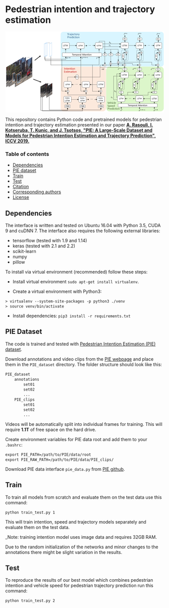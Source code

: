 # Pedestrian intention and trajectory estimation

<p align="center">
<img src="pie_predict_diagram.png" alt="pie_predict" align="middle" width="600"/>
</p>


This repository contains Python code and pretrained models for pedestrian intention and trajectory estimation presented in our paper [**A. Rasouli, I. Kotseruba, T. Kunic, and J. Tsotsos, "PIE: A Large-Scale Dataset and Models for Pedestrian Intention Estimation and Trajectory Prediction", ICCV 2019.**](https://openaccess.thecvf.com/content_ICCV_2019/papers/Rasouli_PIE_A_Large-Scale_Dataset_and_Models_for_Pedestrian_Intention_Estimation_ICCV_2019_paper.pdf)


### Table of contents
* [Dependencies](#dependencies)
* [PIE dataset](#PIE_dataset)
* [Train](#train)
* [Test](#test)
* [Citation](#citation)
* [Corresponding authors](#authors)
* [License](#license)


<a name="dependencies"></a>
## Dependencies
The interface is written and tested on Ubuntu 16.04 with Python 3.5, CUDA 9 and cuDNN 7. The interface also requires
the following external libraries:<br/>
* tensorflow (tested with 1.9 and 1.14)
* keras (tested with 2.1 and 2.2)
* scikit-learn
* numpy
* pillow

To install via virtual environment (recommended) follow these steps:

- Install virtual environment `sudo apt-get install virtualenv`.

- Create a virtual environment with Python3:

```
> virtualenv --system-site-packages -p python3 ./venv
> source venv/bin/activate
```
- Install dependencies:
`pip3 install -r requirements.txt`


<a name="datasets"></a>
## PIE Dataset
The code is trained and tested with [Pedestrian Intention Estimation (PIE) dataset](http://data.nvision2.eecs.yorku.ca/PIE_dataset/).

Download annotations and video clips from the [PIE webpage](http://data.nvision2.eecs.yorku.ca/PIE_dataset/) and place them in the `PIE_dataset` directory. The folder structure should look like this:

```
PIE_dataset
    annotations
        set01
        set02
        ...
    PIE_clips
        set01
        set02
        ...

```

Videos will be automatically split into individual frames for training. This will require **1.1T** of free space on the hard drive.

Create environment variables for PIE data root and add them to your `.bashrc`:

```
export PIE_PATH=/path/to/PIE/data/root
export PIE_RAW_PATH=/path/to/PIE/data/PIE_clips/
```

Download PIE data interface `pie_data.py` from [PIE github](https://github.com/aras62/PIE).


<a name="train"></a>
## Train

To train all models from scratch and evaluate them on the test data use this command:
```
python train_test.py 1
```
This will train intention, speed and trajectory models separately and evaluate them on the test data.

_Note: training intention model uses image data and requires 32GB RAM.

Due to the random initialization of the networks and minor changes to the annotations there might be slight variation in the results.

<a name="test"></a>
## Test

To reproduce the results of our best model which combines pedestrian intention and vehicle speed for pedestrian trajectory prediction run this command:

```
python train_test.py 2
```
